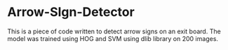 # Arrow-SIgn-Detector

This is a piece of code written to detect arrow signs on an exit board. The model was trained using HOG and SVM using dlib library on 200 images.
